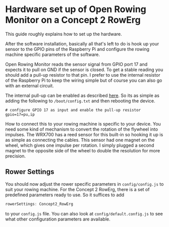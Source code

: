 # Hardware set up of Open Rowing Monitor on a Concept 2 RowErg

This guide roughly explains how to set up the hardware.

After the software installation, basically all that's left to do is hook up your sensor to the GPIO pins of the Raspberry Pi and configure the rowing machine specific parameters of the software.

Open Rowing Monitor reads the sensor signal from GPIO port 17 and expects it to pull on GND if the sensor is closed. To get a stable reading you should add a pull-up resistor to that pin. I prefer to use the internal resistor of the Raspberry Pi to keep the wiring simple but of course you can also go with an external circuit.

The internal pull-up can be enabled as described [here](https://www.raspberrypi.org/documentation/configuration/config-txt/gpio.md). So its as simple as adding the following to `/boot/config.txt` and then rebooting the device.

``` Properties
# configure GPIO 17 as input and enable the pull-up resistor
gpio=17=pu,ip
```

How to connect this to your rowing machine is specific to your device. You need some kind of mechanism to convert the rotation of the flywheel into impulses. The WRX700 has a reed sensor for this built-in so hooking it up is as simple as connecting the cables. This sensor had one magnet on the wheel, which gives one impulse per rotation. I simply plugged a second magnet to the opposite side of the wheel to double the resolution for more precision.

## Rower Settings

You should now adjust the rower specific parameters in `config/config.js` to suit your rowing machine. For the Concept 2 RowErg, there is a set of predefined parameters ready to use. So it suffices to add 

```js
rowerSettings: Concept2_RowErg
```
 to your `config.js` file. You can also look at `config/default.config.js` to see what other configuration parameters are available.
